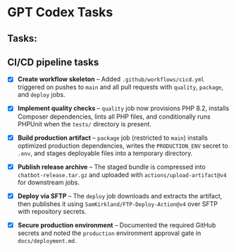 # GPT Codex Tasks

## Tasks:
## CI/CD pipeline tasks
- [x] **Create workflow skeleton** – Added `.github/workflows/cicd.yml` triggered on pushes to `main` and all pull requests with `quality`, `package`, and `deploy` jobs.

- [x] **Implement quality checks** – `quality` job now provisions PHP 8.2, installs Composer dependencies, lints all PHP files, and conditionally runs PHPUnit when the `tests/` directory is present.

- [x] **Build production artifact** – `package` job (restricted to `main`) installs optimized production dependencies, writes the `PRODUCTION_ENV` secret to `.env`, and stages deployable files into a temporary directory.

- [x] **Publish release archive** – The staged bundle is compressed into `chatbot-release.tar.gz` and uploaded with `actions/upload-artifact@v4` for downstream jobs.

- [x] **Deploy via SFTP** – The `deploy` job downloads and extracts the artifact, then publishes it using `SamKirkland/FTP-Deploy-Action@v4` over SFTP with repository secrets.

- [x] **Secure production environment** – Documented the required GitHub secrets and noted the `production` environment approval gate in `docs/deployment.md`.

   



